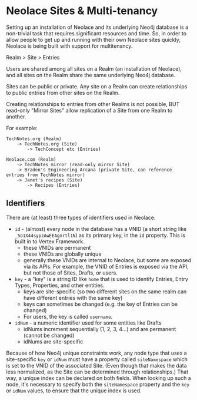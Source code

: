 # Neolace Sites & Multi-tenancy

Setting up an installation of Neolace and its underlying Neo4j database is a non-trivial task that requires significant resources and time. So, in order to allow people to get up and running with their own Neolace sites quickly, Neolace is being built with support for multitenancy.

Realm > Site > Entries

Users are shared among all sites on a Realm (an installation of Neolace), and all sites on the Realm share the same underlying Neo4j database.

Sites can be public or private. Any site on a Realm can create relationships to public entries from other sites on the Realm.

Creating relationships to entries from other Realms is not possible, BUT read-only "Mirror Sites" allow replication of a Site from one Realm to another.

For example:

    TechNotes.org (Realm)
        -> TechNotes.org (Site)
            -> TechConcept etc (Entries)
    
    Neolace.com (Realm)
        -> TechNotes mirror (read-only mirror Site)
        -> Braden's Engineering Arcana (private Site, can reference entries from TechNotes mirror)
        -> Janet's recipes (Site)
            -> Recipes (Entries)

## Identifiers

There are (at least) three types of identifiers used in Neolace:

* `id` - (almost) every node in the database has a VNID (a short string like `_5o1X44sypzAwEEAgnrtl1N`) as its primary key, in the `id` property. This is built in to Vertex Framework.
   - these VNIDs are permanent
   - these VNIDs are globally unique
   - generally these VNIDs are internal to Neolace, but some are exposed via its APIs. For example, the VNID of Entries is exposed via the API, but not those of Sites, Drafts, or users.
* `key` - a "key" is a string ID like `home` that is used to identify Entries, Entry Types, Properties, and other entities.
   - keys are site-specific (so two different sites on the same realm can have different entries with the same key)
   - keys can sometimes be changed (e.g. the key of Entries can be changed)
   - For users, the key is called `username`.
* `idNum` - a numeric identifier used for some entities like Drafts
   - idNums increment sequentially (1, 2, 3, 4...) and are permanent (cannot be changed)
   - idNums are site-specific

Because of how Neo4j unique constraints work, any node type that uses a site-specific `key` or `idNum` must have a property called `siteNamespace` which is set to the VNID of the associated Site. (Even though that makes the data less normalized, as the Site can be determined through relationships.) That way, a unique index can be declared on both fields. When looking up such a node, it's necessary to specify both the `siteNamespace` property and the `key` or `idNum` values, to ensure that the unique index is used.
